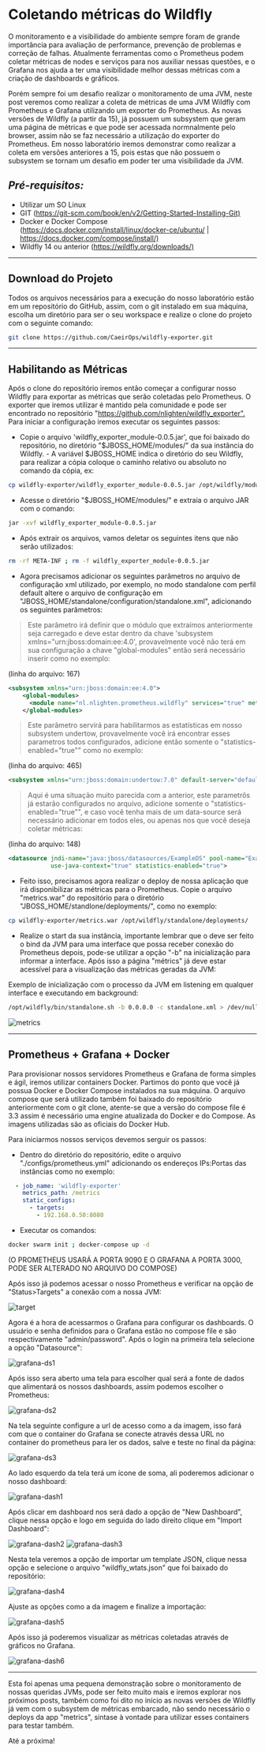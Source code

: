 # Coletando métricas do Wildfly

O monitoramento e a visibilidade do ambiente sempre foram de grande importância para avaliação de performance, prevenção de problemas e correção de falhas. Atualmente ferramentas como o Prometheus podem coletar métricas de nodes e serviços para nos auxiliar nessas questões, e o Grafana nos ajuda a ter uma visibilidade melhor dessas métricas com  a criação de dashboards e gráficos.

Porém sempre foi um desafio realizar o monitoramento de uma JVM, neste post veremos como realizar a coleta de métricas de uma JVM Wildfly com Prometheus e Grafana utilizando um exporter do Prometheus.
As novas versões de Wildfly (a partir da 15), já possuem um subsystem que geram uma página de métricas e que pode ser acessada normnalmente pelo browser, assim não se faz necessário a utilização do exporter do Prometheus. Em nosso laboratório iremos demonstrar como realizar a coleta em versões anteriores a 15, pois estas que não possuem o subsystem se tornam um desafio em poder ter uma visibilidade da JVM.

## *Pré-requisitos:*

* Utilizar um SO Linux
* GIT (<https://git-scm.com/book/en/v2/Getting-Started-Installing-Git)>
* Docker e Docker Compose (<https://docs.docker.com/install/linux/docker-ce/ubuntu/> | <https://docs.docker.com/compose/install/)>
* Wildfly 14 ou anterior (<https://wildfly.org/downloads/)>

---

## Download do Projeto

Todos os arquivos necessários para a execução do nosso laboratório estão em um repositório do GitHub, assim, com o git instalado em sua máquina, escolha um diretório para ser o seu workspace e realize o clone do projeto com o seguinte comando:

```bash
git clone https://github.com/CaeirOps/wildfly-exporter.git
```

---

## Habilitando as Métricas

Após o clone do repositório iremos então começar a configurar nosso Wildfly para exportar as métricas que serão coletadas pelo Prometheus. O exporter que iremos utilizar é mantido pela comunidade e pode ser encontrado no repositório "<https://github.com/nlighten/wildfly_exporter".> Para iniciar a configuração iremos executar os seguintes passos:

* Copie o arquivo 'wildfly_exporter_module-0.0.5.jar', que foi baixado do repositório, no diretório "$JBOSS_HOME/modules/" da sua instância do Wildfly. - A variável $JBOSS_HOME indica o diretório do seu Wildfly, para realizar a cópia coloque o caminho relativo ou absoluto no comando da cópia, ex:

```bash
cp wildfly-exporter/wildfly_exporter_module-0.0.5.jar /opt/wildfly/modules/
````

* Acesse o diretório "$JBOSS_HOME/modules/" e extraia o arquivo JAR com o comando:

```bash
jar -xvf wildfly_exporter_module-0.0.5.jar
```

* Após extrair os arquivos, vamos deletar os seguintes itens que não serão utilizados:

```bash
rm -rf META-INF ; rm -f wildfly_exporter_module-0.0.5.jar
```

* Agora precisamos adicionar os seguintes parâmetros no arquivo de configuração xml utilizado, por exemplo, no modo standalone com perfil default altere o arquivo de configuração em "JBOSS_HOME/standalone/configuration/standalone.xml", adicionando os seguintes parâmetros:

>Este parâmetro irá definir que o módulo que extraímos anteriormente seja carregado e deve estar dentro da chave 'subsystem xmlns="urn:jboss:domain:ee:4.0', provavelmente você não terá em sua configuração a chave "global-modules" então será necessário inserir como no exemplo:

(linha do arquivo: 167)

```xml
<subsystem xmlns="urn:jboss:domain:ee:4.0">
    <global-modules>
      <module name="nl.nlighten.prometheus.wildfly" services="true" meta-inf="true"/>
    </global-modules>
```

>Este parâmetro servirá para habilitarmos as estatísticas em nosso subsystem undertow, provavelmente você irá encontrar esses parametros todos configurados, adicione então somente o "statistics-enabled="true"" como no exemplo:

(linha do arquivo: 465)

```xml
<subsystem xmlns="urn:jboss:domain:undertow:7.0" default-server="default-server" default-virtual-host="default-host" default-servlet-container="default" default-security-domain="other" statistics-enabled="true">
````

>Aqui é uma situação muito parecida com a anterior, este parametrôs já estarão configurados no arquivo, adicione somente o "statistics-enabled="true"", e caso você tenha mais de um data-source será necessário adicionar em todos eles, ou apenas nos que você deseja coletar métricas:

(linha do arquivo: 148)

```xml
<datasource jndi-name="java:jboss/datasources/ExampleDS" pool-name="ExampleDS" enabled="true"
            use-java-context="true" statistics-enabled="true">
````

* Feito isso, precisamos agora realizar o deploy de nossa aplicação que irá disponibilizar as métricas para o Prometheus. Copie o arquivo "metrics.war" do repositório para o diretório "JBOSS_HOME/standlone/deployments/", como no exemplo:

```bash
cp wildfly-exporter/metrics.war /opt/wildfly/standalone/deployments/
```

* Realize o start da sua instância, importante lembrar que o deve ser feito o bind da JVM para uma interface que possa receber conexão do Prometheus depois, pode-se utilizar a opção "-b" na inicialização para informar a interface. Após isso a página "métrics" já deve estar acessível para a visualização das métricas geradas da JVM:

Exemplo de inicialização com o processo da JVM em listening em qualquer interface e executando em background:

```bash
/opt/wildfly/bin/standalone.sh -b 0.0.0.0 -c standalone.xml > /dev/null 2>&1 &
```

![metrics](./images/metrics.png)

---

## Prometheus + Grafana + Docker

Para provisionar nossos servidores Prometheus e Grafana de forma simples e ágil, iremos utilizar containers Docker. Partimos do ponto que você já possua Docker e Docker Compose instalados na sua máquina. O arquivo compose que será utilizado também foi baixado do repositório anteriormente com o git clone, atente-se que a versão do compose file é 3.3 assim é necessário uma engine atualizada do Docker e do Compose. As imagens utilizadas são as oficiais do Docker Hub.

Para iniciarmos nossos serviços devemos serguir os passos:

* Dentro do diretório do repositório, edite o arquivo "./configs/prometheus.yml" adicionando os endereços IPs:Portas das instâncias como no exemplo:

```yml
  - job_name: 'wildfly-exporter'
    metrics_path: /metrics
    static_configs:
      - targets:
        - 192.168.0.50:8080
```

* Executar os comandos:

```bash
docker swarm init ; docker-compose up -d
```

(O PROMETHEUS USARÁ A PORTA 9090 E O GRAFANA A PORTA 3000, PODE SER ALTERADO NO ARQUIVO DO COMPOSE)

Após isso já podemos acessar o nosso Prometheus e verificar na opção de "Status>Targets" a conexão com a nossa JVM:

![target](./images/prometheus.png)

Agora é a hora de acessarmos o Grafana para configurar os dashboards. O usuário e senha definidos para o Grafana estão no compose file e são respectivamente "admin/password". Após o login na primeira tela selecione a opção "Datasource":

![grafana-ds1](./images/grafana-1.png)

Após isso sera aberto uma tela para escolher qual será a fonte de dados que alimentará os nossos dashboards, assim podemos escolher o Prometheus:

![grafana-ds2](./images/grafana-2.png)

Na tela seguinte configure a url de acesso como a da imagem, isso fará com que o container do Grafana se conecte através dessa URL no container do prometheus para ler os dados, salve e teste no final da página:

![grafana-ds3](./images/grafana-3.png)

Ao lado esquerdo da tela terá um ícone de soma, ali poderemos adicionar o nosso dashboard:

![grafana-dash1](./images/grafana-4.png)

Após clicar em dashboard nos será dado a opção de "New Dashboard", clique nessa opção e logo em seguida do lado direito clique em "Import Dashboard":

![grafana-dash2](./images/grafana-5.png) ![grafana-dash3](./images/grafana-6.png)

Nesta tela veremos a opção de importar um template JSON, clique nessa opção e selecione o arquivo "wildfly_wtats.json" que foi baixado do repositório:

![grafana-dash4](./images/grafana-7.png)

Ajuste as opções como a da imagem e finalize a importação:

![grafana-dash5](./images/grafana-8.png)

Após isso já poderemos visualizar as métricas coletadas através de gráficos no Grafana.

![grafana-dash6](./images/grafana-9.png)

---

Esta foi apenas uma pequena demonstração sobre o monitoramento de nossas queridas JVMs, pode ser feito muito mais e iremos explorar nos próximos posts, também como foi dito no início as novas versões de Wildfly já vem com o subsystem de métricas embarcado, não sendo necessário o deploys da app "metrics", sintase à vontade para utilizar esses containers para testar também.

Até a próxima!
